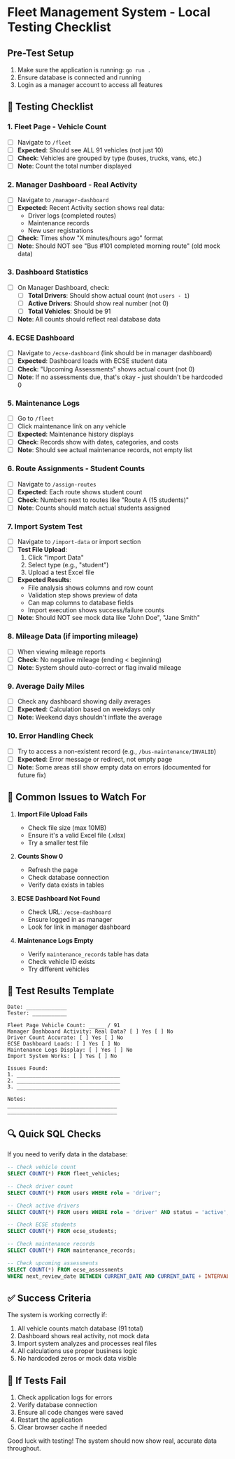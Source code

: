 # Fleet Management System - Local Testing Checklist

## Pre-Test Setup
1. Make sure the application is running: `go run .`
2. Ensure database is connected and running
3. Login as a manager account to access all features

## 🧪 Testing Checklist

### 1. Fleet Page - Vehicle Count
- [ ] Navigate to `/fleet`
- [ ] **Expected**: Should see ALL 91 vehicles (not just 10)
- [ ] **Check**: Vehicles are grouped by type (buses, trucks, vans, etc.)
- [ ] **Note**: Count the total number displayed

### 2. Manager Dashboard - Real Activity
- [ ] Navigate to `/manager-dashboard`
- [ ] **Expected**: Recent Activity section shows real data:
  - Driver logs (completed routes)
  - Maintenance records
  - New user registrations
- [ ] **Check**: Times show "X minutes/hours ago" format
- [ ] **Note**: Should NOT see "Bus #101 completed morning route" (old mock data)

### 3. Dashboard Statistics
- [ ] On Manager Dashboard, check:
  - [ ] **Total Drivers**: Should show actual count (not `users - 1`)
  - [ ] **Active Drivers**: Should show real number (not 0)
  - [ ] **Total Vehicles**: Should be 91
- [ ] **Note**: All counts should reflect real database data

### 4. ECSE Dashboard
- [ ] Navigate to `/ecse-dashboard` (link should be in manager dashboard)
- [ ] **Expected**: Dashboard loads with ECSE student data
- [ ] **Check**: "Upcoming Assessments" shows actual count (not 0)
- [ ] **Note**: If no assessments due, that's okay - just shouldn't be hardcoded 0

### 5. Maintenance Logs
- [ ] Go to `/fleet`
- [ ] Click maintenance link on any vehicle
- [ ] **Expected**: Maintenance history displays
- [ ] **Check**: Records show with dates, categories, and costs
- [ ] **Note**: Should see actual maintenance records, not empty list

### 6. Route Assignments - Student Counts
- [ ] Navigate to `/assign-routes`
- [ ] **Expected**: Each route shows student count
- [ ] **Check**: Numbers next to routes like "Route A (15 students)"
- [ ] **Note**: Counts should match actual students assigned

### 7. Import System Test
- [ ] Navigate to `/import-data` or import section
- [ ] **Test File Upload**:
  1. Click "Import Data"
  2. Select type (e.g., "student")
  3. Upload a test Excel file
- [ ] **Expected Results**:
  - File analysis shows columns and row count
  - Validation step shows preview of data
  - Can map columns to database fields
  - Import execution shows success/failure counts
- [ ] **Note**: Should NOT see mock data like "John Doe", "Jane Smith"

### 8. Mileage Data (if importing mileage)
- [ ] When viewing mileage reports
- [ ] **Check**: No negative mileage (ending < beginning)
- [ ] **Note**: System should auto-correct or flag invalid mileage

### 9. Average Daily Miles
- [ ] Check any dashboard showing daily averages
- [ ] **Expected**: Calculation based on weekdays only
- [ ] **Note**: Weekend days shouldn't inflate the average

### 10. Error Handling Check
- [ ] Try to access a non-existent record (e.g., `/bus-maintenance/INVALID`)
- [ ] **Expected**: Error message or redirect, not empty page
- [ ] **Note**: Some areas still show empty data on errors (documented for future fix)

## 🐛 Common Issues to Watch For

1. **Import File Upload Fails**
   - Check file size (max 10MB)
   - Ensure it's a valid Excel file (.xlsx)
   - Try a smaller test file

2. **Counts Show 0**
   - Refresh the page
   - Check database connection
   - Verify data exists in tables

3. **ECSE Dashboard Not Found**
   - Check URL: `/ecse-dashboard`
   - Ensure logged in as manager
   - Look for link in manager dashboard

4. **Maintenance Logs Empty**
   - Verify `maintenance_records` table has data
   - Check vehicle ID exists
   - Try different vehicles

## 📝 Test Results Template

```
Date: _____________
Tester: ___________

Fleet Page Vehicle Count: _____ / 91
Manager Dashboard Activity: Real Data? [ ] Yes [ ] No
Driver Count Accurate: [ ] Yes [ ] No
ECSE Dashboard Loads: [ ] Yes [ ] No
Maintenance Logs Display: [ ] Yes [ ] No
Import System Works: [ ] Yes [ ] No

Issues Found:
1. _________________________________
2. _________________________________
3. _________________________________

Notes:
___________________________________
___________________________________
```

## 🔍 Quick SQL Checks

If you need to verify data in the database:

```sql
-- Check vehicle count
SELECT COUNT(*) FROM fleet_vehicles;

-- Check driver count
SELECT COUNT(*) FROM users WHERE role = 'driver';

-- Check active drivers
SELECT COUNT(*) FROM users WHERE role = 'driver' AND status = 'active';

-- Check ECSE students
SELECT COUNT(*) FROM ecse_students;

-- Check maintenance records
SELECT COUNT(*) FROM maintenance_records;

-- Check upcoming assessments
SELECT COUNT(*) FROM ecse_assessments 
WHERE next_review_date BETWEEN CURRENT_DATE AND CURRENT_DATE + INTERVAL '30 days';
```

## ✅ Success Criteria

The system is working correctly if:
1. All vehicle counts match database (91 total)
2. Dashboard shows real activity, not mock data
3. Import system analyzes and processes real files
4. All calculations use proper business logic
5. No hardcoded zeros or mock data visible

## 🚨 If Tests Fail

1. Check application logs for errors
2. Verify database connection
3. Ensure all code changes were saved
4. Restart the application
5. Clear browser cache if needed

Good luck with testing! The system should now show real, accurate data throughout.